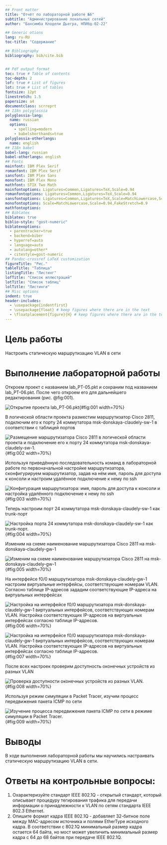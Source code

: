 ```yaml
---
## Front matter
title: "Отчёт по лабораторной работе №6"
subtitle: "Администрирование локальных сетей"
author: "Бансимба Клодели Дьегра, НПИбд-02-22"

## Generic otions
lang: ru-RU
toc-title: "Содержание"

## Bibliography
bibliography: bib/cite.bib


## Pdf output format
toc: true # Table of contents
toc-depth: 2
lof: true # List of figures
lot: true # List of tables
fontsize: 12pt
linestretch: 1.5
papersize: a4
documentclass: scrreprt
## I18n polyglossia
polyglossia-lang:
  name: russian
  options:
	- spelling=modern
	- babelshorthands=true
polyglossia-otherlangs:
  name: english
## I18n babel
babel-lang: russian
babel-otherlangs: english
## Fonts
mainfont: IBM Plex Serif
romanfont: IBM Plex Serif
sansfont: IBM Plex Sans
monofont: IBM Plex Mono
mathfont: STIX Two Math
mainfontoptions: Ligatures=Common,Ligatures=TeX,Scale=0.94
romanfontoptions: Ligatures=Common,Ligatures=TeX,Scale=0.94
sansfontoptions: Ligatures=Common,Ligatures=TeX,Scale=MatchLowercase,Scale=0.94
monofontoptions: Scale=MatchLowercase,Scale=0.94,FakeStretch=0.9
mathfontoptions:
## Biblatex
biblatex: true
biblio-style: "gost-numeric"
biblatexoptions:
  - parentracker=true
  - backend=biber
  - hyperref=auto
  - language=auto
  - autolang=other*
  - citestyle=gost-numeric
## Pandoc-crossref LaTeX customization
figureTitle: "Рис."
tableTitle: "Таблица"
listingTitle: "Листинг"
lofTitle: "Список иллюстраций"
lotTitle: "Список таблиц"
lolTitle: "Листинги"
## Misc options
indent: true
header-includes:
  - \usepackage{indentfirst}
  - \usepackage{float} # keep figures where there are in the text
  - \floatplacement{figure}{H} # keep figures where there are in the text
---
```


# Цель работы

Настроить статическую маршрутизацию VLAN в сети

# Выполнение лабораторной работы

Откроем проект с названием lab_PT-05.pkt и сохраним под названием lab_PT-06.pkt. После чего откроем его для дальнейшего редактирования (рис. @fig:001).

![Открытие проекта lab_PT-06.pkt](image/0.png){#fig:001 width=70%}

В логической области проекта разместим маршрутизатор Cisco 2811, подключим его к порту 24 коммутатора msk-donskaya-claudely-sw-1 в соответствии с таблицей портов

![Размещение маршрутизатора Cisco 2811 в логической области проекта и подключение его к порту 24 коммутатора msk-donskaya-claudely-sw-1.](image/1.png){#fig:002 width=70%}  

Используя приведённую последовательность команд в лабораторной работе по первоначальной настройке маршрутизатора, сконфигурируем маршрутизатор, задав на нём имя, пароль для доступа к консоли и настроим удалённое подключение к нему по ssh

![Конфигурация маршрутизатора: имя, пароль для доступа к консоли и настройка удалённого подключение к нему по ssh](image/2.png){#fig:003 width=70%}

Теперь настроим порт 24 коммутатора msk-donskaya-claudely-sw-1 как trunk-порт

![ Настройка порта 24 коммутатора msk-donskaya-claudely-sw-1 как trunk-порт.](image/3.png){#fig:004 width=70%}

Изменим на схеме наименование маршрутизатора Cisco 2811 на msk-donskaya-claudely-gw-1

![Изменим на схеме наименование маршрутизатора Cisco 2811 на msk-donskaya-claudely-gw-1](image/4.png){#fig:005 width=70%}

На интерфейсе f0/0 маршрутизатора msk-donskaya-claudely-gw-1 настроим виртуальные интерфейсы, соответствующие номерам VLAN. Согласно таблице IP-адресов зададим соответствующие IP-адреса на виртуальных интерфейсах 

![Настройка на интерфейсе f0/0 маршрутизатора msk-donskaya-claudely-gw-1 виртуальных интерфейсов, соответствующих номерам VLAN. Настройка соответствующих IP-адресов на виртуальных интерфейсах согласно таблице IP-адресов.](image/5.png){#fig:006 width=70%}

![Настройка на интерфейсе f0/0 маршрутизатора msk-donskaya-claudely-gw-1 виртуальных интерфейсов, соответствующих номерам VLAN. Настройка соответствующих IP-адресов на виртуальных интерфейсах согласно таблице IP-адресов.](image/5'.png){#fig:007 width=70%}

После всех настроек проверим доступность оконечных устройств из разных VLAN 

![Проверка доступности оконечных устройств из разных VLAN.](image/6.png){#fig:008 width=70%}

Используя режим симуляции в Packet Tracer, изучим процесс передвижения пакета ICMP по сети

![Изучение процесса передвижения пакета ICMP по сети в режиме симуляции в Packet Tracer.](image/7.png){#fig:009 width=70%}

# Выводы

В ходе выполнения лабораторной работы мы научились настраивать статическую маршрутизацию VLAN в сети.

# Ответы на контрольные вопросы:

1.  Охарактеризуйте стандарт IEEE 802.1Q - открытый стандарт, который описывает процедуру тегирования трафика для передачи информации о принадлежности к VLAN по сетям стандарта IEEE 802.3 Ethernet.
2.  Опишите формат кадра IEEE 802.1Q - добавляет 32-битное поле между MAC-адресом источника и полями EtherType исходного кадра. В соответствии с 802.1Q минимальный размер кадра остается 64 байта, но мост может увеличить минимальный размер кадра с 64 до 68 байтов при передаче IEEE 802.1Q.

